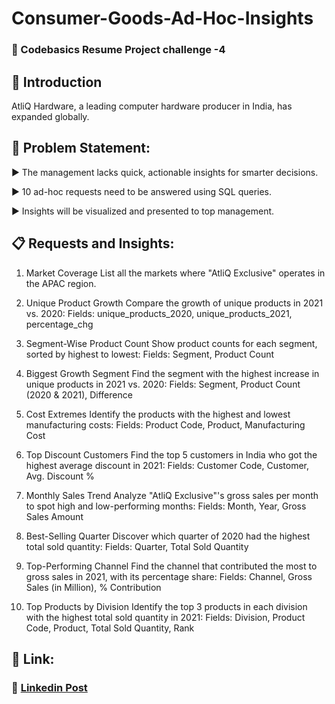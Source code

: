 # Consumer-Goods-Ad-Hoc-Insights


### 📄 Codebasics Resume Project challenge -4 

## 👋 Introduction 

AtliQ Hardware, a leading computer hardware producer in India, has expanded globally.

## 📑 Problem Statement:

▶ The management lacks quick, actionable insights for smarter decisions.

▶ 10 ad-hoc requests need to be answered using SQL queries.

▶ Insights will be visualized and presented to top management.


## 📋 Requests and Insights:

1. Market Coverage
List all the markets where "AtliQ Exclusive" operates in the APAC region.

2. Unique Product Growth
Compare the growth of unique products in 2021 vs. 2020:
Fields: unique_products_2020, unique_products_2021, percentage_chg

3. Segment-Wise Product Count
Show product counts for each segment, sorted by highest to lowest:
Fields: Segment, Product Count

4. Biggest Growth Segment
Find the segment with the highest increase in unique products in 2021 vs. 2020:
Fields: Segment, Product Count (2020 & 2021), Difference

5. Cost Extremes
Identify the products with the highest and lowest manufacturing costs:
Fields: Product Code, Product, Manufacturing Cost

6. Top Discount Customers
Find the top 5 customers in India who got the highest average discount in 2021:
Fields: Customer Code, Customer, Avg. Discount %

7. Monthly Sales Trend
Analyze "AtliQ Exclusive"'s gross sales per month to spot high and low-performing months:
Fields: Month, Year, Gross Sales Amount

8. Best-Selling Quarter
Discover which quarter of 2020 had the highest total sold quantity:
Fields: Quarter, Total Sold Quantity

9. Top-Performing Channel
Find the channel that contributed the most to gross sales in 2021, with its percentage share:
Fields: Channel, Gross Sales (in Million), % Contribution

10. Top Products by Division
Identify the top 3 products in each division with the highest total sold quantity in 2021:
Fields: Division, Product Code, Product, Total Sold Quantity, Rank

## 📎 Link:

### 💼 [Linkedin Post]()
